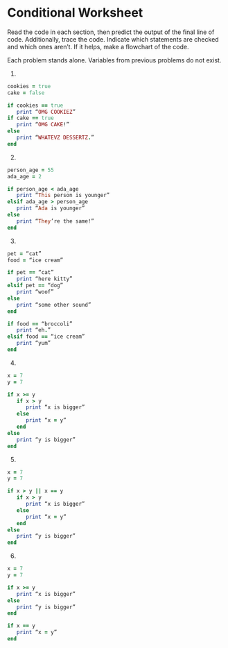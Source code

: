 # Conditional Worksheet

Read the code in each section, then predict the output of the final line of code. Additionally, trace the code. Indicate which statements are checked and which ones aren’t. If it helps, make a flowchart of the code.

Each problem stands alone. Variables from previous problems do not exist.

1.
```ruby
cookies = true
cake = false

if cookies == true
   print “OMG COOKIEZ”
if cake == true
   print “OMG CAKE!”
else
   print “WHATEVZ DESSERTZ.”
end
```

2.
```ruby
person_age = 55
ada_age = 2

if person_age < ada_age
   print “This person is younger”
elsif ada_age > person_age
   print “Ada is younger”
else
   print “They’re the same!”
end
```
3.
```ruby
pet = “cat”
food = “ice cream”

if pet == “cat”
   print “here kitty”
elsif pet == “dog”
   print “woof”
else
   print “some other sound”
end

if food == “broccoli”
   print “eh.”
elsif food == “ice cream”
   print “yum”
end
```


4.
```ruby
x = 7
y = 7

if x >= y
   if x > y
      print “x is bigger”
   else
      print “x = y”
   end
else
   print “y is bigger”
end
```

5.
```ruby
x = 7
y = 7

if x > y || x == y
   if x > y
      print “x is bigger”
   else
      print “x = y”
   end
else
   print “y is bigger”
end
```

6.
```ruby
x = 7
y = 7

if x >= y
   print “x is bigger”
else
   print “y is bigger”
end

if x == y
   print “x = y”
end
```

